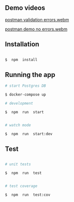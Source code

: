 ## Demo videos

[postman validation errors.webm](https://github.com/NairiGy/nest-backend/assets/146357796/ced0bdad-e60e-454e-9832-42f0c814b476)

[postman demo no errors.webm](https://github.com/NairiGy/nest-backend/assets/146357796/9043cde9-860c-45c4-8814-7e26167d7956)


## Installation

```bash

$  npm  install

```

## Running the app

```bash
# start Postgres DB

$ docker-compose up

# development

$  npm  run  start


# watch mode

$  npm  run  start:dev

```

## Test

```bash

# unit tests

$  npm  run  test


# test coverage

$  npm  run  test:cov

```
